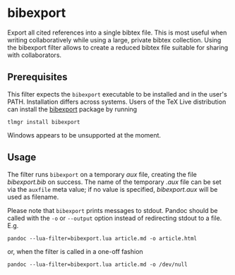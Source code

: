 # bibexport

Export all cited references into a single bibtex file. This is
most useful when writing collaboratively while using a large,
private bibtex collection. Using the bibexport filter allows to
create a reduced bibtex file suitable for sharing with
collaborators.

## Prerequisites

This filter expects the `bibexport` executable to be installed
and in the user's PATH. Installation differs across systems.
Users of the TeX Live distribution can install the [bibexport]
package by running

    tlmgr install bibexport

Windows appears to be unsupported at the moment.

[bibexport]: https://www.ctan.org/pkg/bibexport

## Usage

The filter runs `bibexport` on a temporary *aux* file, creating
the file *bibexport.bib* on success. The name of the temporary
*.aux* file can be set via the `auxfile` meta value; if no value
is specified, *bibexport.aux* will be used as filename.

Please note that `bibexport` prints messages to stdout. Pandoc
should be called with the `-o` or `--output` option instead of
redirecting stdout to a file. E.g.

    pandoc --lua-filter=bibexport.lua article.md -o article.html

or, when the filter is called in a one-off fashion

    pandoc --lua-filter=bibexport.lua article.md -o /dev/null
    

